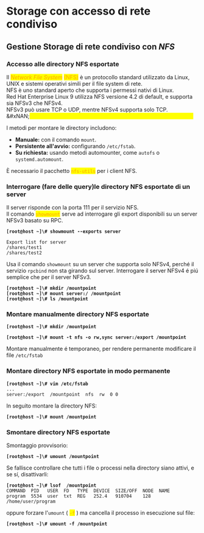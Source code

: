 # Storage con accesso di rete condiviso

## Gestione Storage di rete condiviso con _NFS_

### Accesso alle directory NFS esportate

Il _<mark style="color:orange;">Network File System</mark>_ <mark style="color:orange;"></mark><mark style="color:orange;">(NFS)</mark> è un protocollo standard utilizzato da Linux, UNIX e sistemi operativi simili per il file system di rete. \
NFS è uno standard aperto che supporta i permessi nativi di Linux. \
Red Hat Enterprise Linux 9 utilizza NFS versione 4.2 di default, e supporta sia NFSv3 che NFSv4. \
NFSv3 può usare TCP o UDP, mentre NFSv4 supporta solo TCP. \
&#xNAN;_<mark style="color:yellow;">I server NFS esportano directory, mentre i client NFS le montano.</mark>_

I metodi per montare le directory includono:

* **Manuale:** con il comando `mount`.
* **Persistente all'avvio:** configurando `/etc/fstab`.
* **Su richiesta:** usando metodi automounter, come `autofs` o `systemd.automount`.

È necessario il pacchetto <mark style="color:orange;">`nfs-utils`</mark> per i client NFS.

### Interrogare (fare delle query)le directory NFS esportate di un server

Il server risponde con la porta 111 per il servizio NFS. \
Il comando <mark style="color:orange;">`showmount`</mark> serve ad interrogare gli export disponibili su un server NFSv3 basato su RPC.

<pre class="language-bash"><code class="lang-bash"><strong>[root@host ~]\# showmount --exports server
</strong>
Export list for server
/shares/test1
/shares/test2
</code></pre>

Usa il comando `showmount` su un server che supporta solo NFSv4, perché il servizio `rpcbind` non sta girando sul server. Interrogare il server NFSv4 é piú semplice che per il server NFSv3.

<pre class="language-bash"><code class="lang-bash"><strong>[root@host ~]\# mkdir /mountpoint
</strong><strong>[root@host ~]\# mount server:/ /mountpoint
</strong><strong>[root@host ~]\# ls /mountpoint
</strong></code></pre>

### Montare manualmente directory NFS esportate

<pre class="language-bash"><code class="lang-bash"><strong>[root@host ~]\# mkdir /mountpoint
</strong><strong>
</strong><strong>[root@host ~]\# mount -t nfs -o rw,sync server:/export /mountpoint
</strong></code></pre>

Montare manualmente é temporaneo, per rendere permanente modificare il file `/etc/fstab`&#x20;

### Montare directory NFS esportate in modo permanente

<pre class="language-bash"><code class="lang-bash"><strong>[root@host ~]\# vim /etc/fstab
</strong>...
server:/export  /mountpoint  nfs  rw  0 0
</code></pre>

In seguito montare la directory NFS:

<pre class="language-bash"><code class="lang-bash"><strong>[root@host ~]\# mount /mountpoint
</strong></code></pre>

### Smontare directory NFS esportate

Smontaggio provvisorio:

<pre class="language-bash"><code class="lang-bash"><strong>[root@host ~]\# umount /mountpoint
</strong></code></pre>

Se fallisce controllare che tutti i file o processi nella directory siano attivi, e se sí, disattivarli:

<pre class="language-bash"><code class="lang-bash"><strong>[root@host ~]\# lsof  /mountpoint
</strong>COMMAND  PID   USER  FD   TYPE  DEVICE  SIZE/OFF  NODE  NAME
program  5534  user  txt  REG   252.4   910704    128   /home/user/program
</code></pre>

oppure forzare l'`umount` ( <mark style="color:orange;">`-f`</mark> ) ma cancella il processo in esecuzione sul file:

<pre class="language-bash"><code class="lang-bash"><strong>[root@host ~]\# umount -f /mountpoint
</strong></code></pre>

